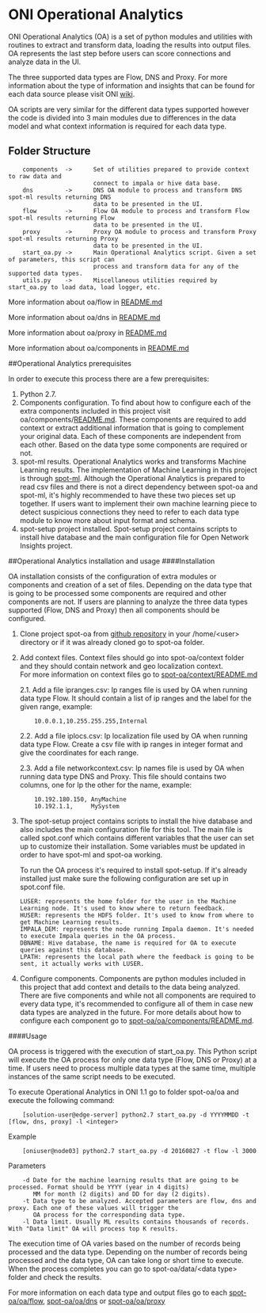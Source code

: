 # ONI Operational Analytics

ONI Operational Analytics (OA) is a set of python modules and utilities with routines to extract and transform data, loading the results into output files.
OA represents the last step before users can score connections and analyze data in the UI.

The three supported data types are Flow, DNS and Proxy. For more information about the type of information and insights
that can be found for each data source please visit ONI [wiki](https://github.com/Open-Network-Insight/open-network-insight/wiki).

OA scripts are very similar for the different data types supported however the code is divided into 3 
main modules due to differences in the data model and what context information is required for each data type.


## Folder Structure

        components  ->      Set of utilities prepared to provide context to raw data and 
                            connect to impala or hive data base.
        dns         ->      DNS OA module to process and transform DNS spot-ml results returning DNS
                            data to be presented in the UI.
        flow        ->      Flow OA module to process and transform Flow spot-ml results returning Flow
                            data to be presented in the UI.
        proxy       ->      Proxy OA module to process and transform Proxy spot-ml results returning Proxy
                            data to be presented in the UI.
        start_oa.py ->      Main Operational Analytics script. Given a set of parameters, this script can
                            process and transform data for any of the supported data types.
        utils.py    ->      Miscellaneous utilities required by start_oa.py to load data, load logger, etc.
        
More information about oa/flow in [README.md](/spot-oa/oa/flow)

More information about oa/dns in [README.md](/spot-oa/oa/dns)

More information about oa/proxy in [README.md](/spot-oa/oa/proxy)

More information about oa/components in [README.md](/spot-oa/oa/components)

##Operational Analytics prerequisites

In order to execute this process there are a few prerequisites:

 1. Python 2.7.
 2.  Components configuration. To find about how to configure each of the extra components included in this project
        visit oa/components/[README.md](/spot-oa/oa/components).
        These components are required to add context or extract additional information that is going to complement your 
        original data. Each of these components are independent from each other. Based on the data type some components are 
        required or not.
 3. spot-ml results. Operational Analytics works and transforms Machine Learning results. The implementation of Machine Learning
        in this project is through [spot-ml](/spot-ml/). Although the Operational Analytics
         is prepared to read csv files and there is not a direct dependency between spot-oa and spot-ml, it's highly recommended
         to have these two pieces set up together.
         If users want to implement their own machine learning piece to detect suspicious connections they need to refer
         to each data type module to know more about input format and schema.
 4. spot-setup project installed. Spot-setup project contains scripts to install hive database and the main configuration
        file for Open Network Insights project.
 

##Operational Analytics installation and usage
####Installation
 
 OA installation consists of the configuration of extra modules or components and creation of a set of files.
 Depending on the data type that is going to be processed some components are required and other components are not.
 If users are planning to analyze the three data types supported (Flow, DNS and Proxy) then all components should be configured.

 1. Clone project spot-oa from [github repository](/spot-oa) in your /home/\<user> directory 
    or if it was already cloned go to spot-oa folder.
    
 2. Add context files. Context files should go into spot-oa/context folder and they should contain network and geo localization context.  
 For more information on context files go to [spot-oa/context/README.md](/spot-oa/README.md) 
    
    2.1. Add a file ipranges.csv: Ip ranges file is used by OA when running data type Flow. 
         It should contain a list of ip ranges and the label for the given range, example:
            
            10.0.0.1,10.255.255.255,Internal
            
    2.2. Add a file iplocs.csv: Ip localization file used by OA when running data type Flow. 
         Create a csv file with ip ranges in integer format and give the coordinates for each range.
     
    2.3. Add a file networkcontext.csv: Ip names file is used by OA when running data type DNS and Proxy. This file
         should contains two columns, one for Ip the other for the name, example: 
    
            10.192.180.150, AnyMachine
            10.192.1.1,     MySystem
            
            
 3. The spot-setup project contains scripts to install the hive database and also includes the main configuration file for this tool.
     The main file is called spot.conf which contains different variables that the user can set up to customize their installation. Some variables
     must be updated in order to have spot-ml and spot-oa working.
     
     To run the OA process it's required to install spot-setup. If it's already installed just make sure the following configuration are set up in spot.conf file.
    
        LUSER: represents the home folder for the user in the Machine Learning node. It's used to know where to return feedback.
        HUSER: represents the HDFS folder. It's used to know from where to get Machine Learning results.
        IMPALA_DEM: represents the node running Impala daemon. It's needed to execute Impala queries in the OA process.
        DBNAME: Hive database, the name is required for OA to execute queries against this database.
        LPATH: represents the local path where the feedback is going to be sent, it actually works with LUSER.
    
 4. Configure components. Components are python modules included in this project that add context and details to the data 
    being analyzed. There are five components and while not all components are required to every data type, it's recommended to
    configure all of them in case new data types are analyzed in the future.
    For more details about how to configure each component go to [spot-oa/oa/components/README.md](/spot-oa/oa/components/README.md).
    
 ####Usage
 
 OA process is triggered with the execution of start_oa.py. This Python script will execute the OA process
  for only one data type (Flow, DNS or Proxy) at a time. If users need to process multiple data types at the same time, multiple
  instances of the same script needs to be executed. 
  
  To execute Operational Analytics in ONI 1.1 go to folder spot-oa/oa and execute the following command:
        
        [solution-user@edge-server] python2.7 start_oa.py -d YYYYMMDD -t [flow, dns, proxy] -l <integer>
    
  Example
  
        [oniuser@node03] python2.7 start_oa.py -d 20160827 -t flow -l 3000
        
  Parameters
 
        -d Date for the machine learning results that are going to be processed. Format should be YYYY (year in 4 digits)
           MM for month (2 digits) and DD for day (2 digits).
        -t Data type to be analyzed. Accepted parameters are flow, dns and proxy. Each one of these values will trigger the 
           OA process for the corresponding data type.
        -l Data limit. Usually ML results contains thousands of records. With "Data limit" OA will process top K results. 

 The execution time of OA varies based on the number of records being processed and the data type.
 Depending on the number of records being processed and the data type, OA can take long or short time to execute.
 When the process completes you can go to spot-oa/data/\<data type> folder and check the results.
 
 For more information on each data type and output files go to each [spot-oa/oa/flow](/spot-oa/oa/dns), 
 [spot-oa/oa/dns](/spot-oa/oa/flow) or [spot-oa/oa/proxy](/spot-oa/oa/proxy)
                        
                            




